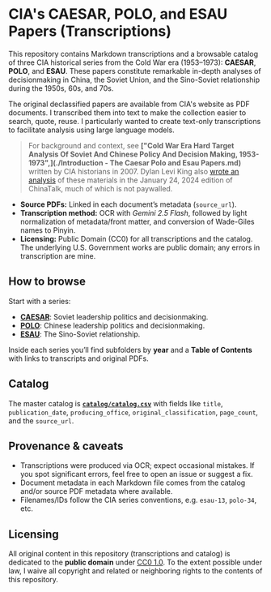 # CIA's CAESAR, POLO, and ESAU Papers (Transcriptions)

This repository contains Markdown transcriptions and a browsable catalog of three CIA historical series from the Cold War era (1953–1973): **CAESAR**, **POLO**, and **ESAU**. These papers constitute remarkable in-depth analyses of decisionmaking in China, the Soviet Union, and the Sino-Soviet relationship during the 1950s, 60s, and 70s. 

The original declassified papers are available from CIA's website as PDF documents. I transcribed them into text to make the collection easier to search, quote, reuse. I particularly wanted to create text-only transcriptions to facilitate analysis using large language models.

> For background and context, see **["Cold War Era Hard Target Analysis Of Soviet And Chinese Policy And Decision Making, 1953-1973",](./Introduction - The Caesar Polo and Esau Papers.md)** written by CIA historians in 2007. Dylan Levi King also [wrote an analysis](https://www.chinatalk.media/p/heretics-in-the-cia-predicting-the) of these materials in the January 24, 2024 edition of ChinaTalk, much of which is not paywalled.

- **Source PDFs:** Linked in each document’s metadata (`source_url`).
- **Transcription method:** OCR with *Gemini 2.5 Flash*, followed by light normalization of metadata/front matter, and conversion of Wade-Giles names to Pinyin.
- **Licensing:** Public Domain (CC0) for all transcriptions and the catalog. The underlying U.S. Government works are public domain; any errors in transcription are mine.

## How to browse
Start with a series:
  - **[CAESAR](./caesar/README.md)**: Soviet leadership politics and decisionmaking.
  - **[POLO](./polo/README.md)**: Chinese leadership politics and decisionmaking.
  - **[ESAU](./esau/README.md)**: The Sino-Soviet relationship.

Inside each series you’ll find subfolders by **year** and a **Table of Contents** with links to transcripts and original PDFs.

## Catalog
The master catalog is **[`catalog/catalog.csv`](./catalog/catalog.csv)** with fields like `title`, `publication_date`, `producing_office`, `original_classification`, `page_count`, and the `source_url`.

## Provenance & caveats
- Transcriptions were produced via OCR; expect occasional mistakes. If you spot significant errors, feel free to open an issue or suggest a fix.
- Document metadata in each Markdown file comes from the catalog and/or source PDF metadata where available.
- Filenames/IDs follow the CIA series conventions, e.g. `esau-13`, `polo-34`, etc.

## Licensing
All original content in this repository (transcriptions and catalog) is dedicated to the **public domain** under [CC0 1.0](https://creativecommons.org/publicdomain/zero/1.0/). To the extent possible under law, I waive all copyright and related or neighboring rights to the contents of this repository.